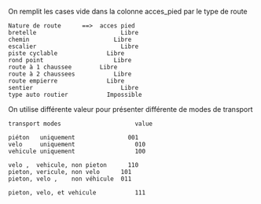 On remplit les cases vide dans la colonne acces_pied par le type de route 
```
Nature de route      ==>  acces pied
bretelle 			            Libre
chemin 			              Libre
escalier			            Libre
piste cyclable 		        Libre
rond point 			          Libre
route à 1 chaussee 	      Libre
route à 2 chaussees 		  Libre
route empierre 		        Libre
sentier 			            Libre
type auto routier 		    Impossible

````
On utilise différente valeur pour présenter différente de modes de transport
````
transport modes			            value

piéton   uniquement		          001
velo     uniquement 		        010
vehicule uniquement 		        100

velo ,  vehicule, non pieton 	  110
pieton, vericule, non velo 	    101
pieton, velo ,    non véhicule 	011

pieton, velo, et vehicule		    111
````
